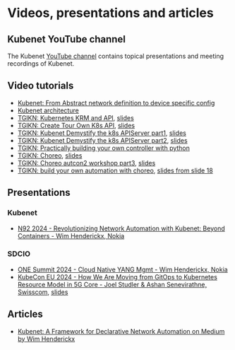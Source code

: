 # Videos, presentations and articles

## Kubenet YouTube channel

The Kubenet [YouTube channel](https://www.youtube.com/@kubenet-wq9nt) contains topical
presentations and meeting recordings of Kubenet.

## Video tutorials

* [Kubenet: From Abstract network definition to device specific config](https://www.youtube.com/watch?v=PIFCdoTJdZg)
* [Kubenet architecture](https://www.youtube.com/watch?v=_a01lxAX1pQ)
* [TGIKN: Kubernetes KRM and API](https://www.youtube.com/watch?v=8xrQG6Zzzxo), [slides](https://docs.google.com/presentation/d/1Zk5tGQ6DFu2D_rAs3XcKNnHuIRyaIxosjHFsw9zT-MQ/edit?usp=sharing)
* [TGIKN: Create Tour Own K8s API](https://youtu.be/tXg7Rq0u-es?si=ghL_Hg8xZ3q77PUH), [slides](https://docs.google.com/presentation/d/1kqXToBXkG2R4zf8sP5dpPt0QuJm7WrWhmbME7sJgtSo/edit#slide=id.p)
* [TGIKN: Kubenet Demystify the k8s APIServer part1](https://www.youtube.com/watch?v=M6wXbAs055U), [slides](https://docs.google.com/presentation/d/1n4kHaYS0FTcBNUeE3k5wKypUNoRw-kUrIrGsGfvQAAs/edit#slide=id.p)
* [TGIKN: Kubenet Demystify the k8s APIServer part2](https://www.youtube.com/watch?v=D0vNfyy3g48), [slides](https://docs.google.com/presentation/d/1jvRK_LJbQfYeOScNG-LxY-JMIzF9MhlORJ9UhNUm744/edit?usp=sharing)
* [TGIKN: Practically building your own controller with python](https://www.youtube.com/watch?v=QTwhZ2jXmGk)
* [TGIKN: Choreo](https://www.youtube.com/watch?v=J8b3kNxItos), [slides](https://docs.google.com/presentation/d/1QqEGb0lIaHaXM1EeGtKpDBuEmpFtH-MayLasMkUU2iA/edit?usp=sharing)
* [TGIKN: Choreo autcon2 workshop part3](https://www.youtube.com/watch?v=Af3NNPsGTG0), [slides](https://docs.google.com/presentation/d/11TZL3O58s2ZTj2kqsqdm6dpiHuHpKqYUABQaD0gpkkM/edit#slide=id.g31e3b64b718_0_0)
* [TGIKN: build your own automation with choreo](https://www.youtube.com/watch?v=Q1wBe7zINzA), [slides from slide 18](https://docs.google.com/presentation/d/11TZL3O58s2ZTj2kqsqdm6dpiHuHpKqYUABQaD0gpkkM/edit#slide=id.g320a34f456e_0_0)


## Presentations

### Kubenet

* [N92 2024 - Revolutionizing Network Automation with Kubenet: Beyond Containers - Wim Henderickx, Nokia](https://www.youtube.com/watch?v=qQTwDs933R0)
### SDCIO

* [ONE Summit 2024 - Cloud Native YANG Mgmt - Wim Henderickx, Nokia](https://www.youtube.com/watch?v=dHOeqbqkN1s)
* [KubeCon EU 2024 - How We Are Moving from GitOps to Kubernetes Resource Model in 5G Core - Joel Studler & Ashan Senevirathne, Swisscom](https://youtu.be/crmTnB6Zwt8),
  [slides](https://static.sched.com/hosted_files/kccnceu2024/ee/From%20GitOps%20to%20KRM%20in%20Swisscoms%205G%20Core%20KubeCon%202024-03-20.pdf)

## Articles

* [Kubenet: A Framework for Declarative Network Automation on Medium by Wim Henderickx](https://medium.com/@wim.henderickx/kubenet-a-framework-for-declarative-network-automation-57454cba1281)